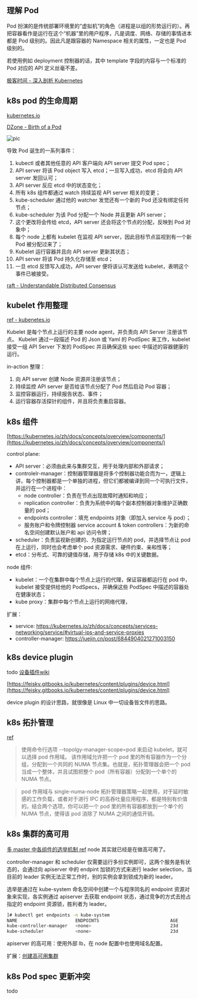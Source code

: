 ## 理解 Pod
Pod 扮演的是传统部署环境里的“虚拟机”的角色（进程是以组的形势运行的）。再把容器看作是运行在这个“机器”里的用户程序，凡是调度、网络、存储的事情进本都是 Pod 级别的。因此凡是跟容器的 Namespace 相关的属性，一定也是 Pod 级别的。

若使用例如 deployment 控制器的话，其中 template 字段的内容与一个标准的 Pod 对应的 API 定义丝毫不差。

[极客时间 - 深入剖析 Kubernetes](https://time.geekbang.org/column/article/40583)

## k8s pod 的生命周期
[kubernetes.io](https://kubernetes.io/zh/docs/concepts/workloads/pods/pod-lifecycle/)

[DZone - Birth of a Pod](https://dzone.com/articles/kubernetes-lifecycle-of-a-pod)

![pic](https://cdn-images-1.medium.com/max/1500/1*WDJmiyarVfcsDp6X1-lLFQ.png)

导致 Pod 诞生的一系列事件：

1. kubectl 或者其他任意的 API 客户端向 API server 提交 Pod spec；
2. API server 将该 Pod object 写入 etcd；一旦写入成功，etcd 将会向 API server 发回认可；
3. API server 反应 etcd 中的状态变化；
4. 所有 k8s 组件都通过 watch 持续监视 API server 相关的变更；
5. kube-scheduler 通过他的 watcher 发觉还有一个新的 Pod 还没有绑定任何节点；
6. kube-scheduler 为该 Pod 分配一个 Node 并且更新 API server；
7. 这个更改将会传给 etcd，API server 还会将这个节点的分配，反映到 Pod 对象中；
8. 每个 node 上都有 kubelet 在监视 API server，因此目标节点监视到有一个新 Pod 被分配过来了；
9. Kubelet 运行容器并且向 API server 更新其状态；
10. API server 将该 Pod 持久化存储至 etcd；
11. 一旦 etcd 反馈写入成功，API server 便将该认可发送给 kubelet，表明这个事件已被接受。

[raft - Understandable Distributed Consensus](http://thesecretlivesofdata.com/)


## kubelet 作用整理
[ref - kubenetes.io](https://kubernetes.io/zh/docs/reference/command-line-tools-reference/kubelet/)

Kubelet 是每个节点上运行的主要 node agent，并负责向 API Server 注册该节点。
Kubelet 通过一段描述 Pod 的 Json 或 Yaml 的 PodSpec 来工作，kubelet 接受一组 API Server 下发的 PodSpec 并且确保这些 spec 中描述的容器健康的运行。

in-action 整理：
1. 向 API server 创建 Node 资源并注册该节点；
2. 持续监控 API server 是否给该节点分配了 Pod 然后启动 Pod 容器；
3. 监控容器运行，持续报告状态、事件；
4. 运行容器存活探针的组件，并且将负责重启容器。


## k8s 组件
[https://kubernetes.io/zh/docs/concepts/overview/components/](https://kubernetes.io/zh/docs/concepts/overview/components/)

control plane:
- API server：必须由此来与集群交互，用于处理内部和外部请求；
- controlelr-manager：控制器管理器是将多个控制器功能合而为一，逻辑上讲，每个控制器都是一个单独的进程，但它们都被编译到同一个可执行文件，并运行在一个进程中：
  - node controller：负责在节点出现故障时通知和响应；
  - replication controller：负责为系统中的每个副本控制器对象维护正确数量的 pod；
  - endpoints controller：填充 endpoints 对象（即加入 service 与 pod）；
  - 服务账户和令牌控制器 service account & token controllers：为新的命名空间创建默认账户和 api 访问令牌；
- scheduler：负责监视新创建的、为指定运行节点的 pod，并选择节点让 pod 在上运行，同时也会考虑单个 pod 资源需求、硬件约束、亲和性等；
- etcd：分布式、可靠的键值存储，用于存储 k8s 中的关键数据。

node 组件:
- kubelet：一个在集群中每个节点上运行的代理，保证容器都运行在 pod 中，kubelet 接受提供给他的 PodSpecs，并确保这些 PodSpec 中描述的容器处在健康状态；
- kube proxy：集群中每个节点上运行的网络代理，


扩展：
- service: https://kubernetes.io/zh/docs/concepts/services-networking/service/#virtual-ips-and-service-proxies
- controller-manager: https://juejin.cn/post/6844904021271003150



## k8s device plugin
todo
[设备插件wiki](https://kubernetes.io/zh/docs/concepts/extend-kubernetes/compute-storage-net/device-plugins/)

[https://feisky.gitbooks.io/kubernetes/content/plugins/device.html](https://feisky.gitbooks.io/kubernetes/content/plugins/device.html)



device plugin 的设计思路，就很像是 Linux 中一切设备皆文件的思路。

## k8s 拓扑管理
[ref](https://kubernetes.io/zh/docs/tasks/administer-cluster/topology-manager/)
> 使用命令行选项 --topolgy-manager-scope=pod 来启动 kubelet，就可以选择 pod 作用域。
该作用域允许把一个 pod 里的所有容器作为一个分组，分配到一个共同的 NUMA 节点集。也就是，拓扑管理器会把一个 pod 当成一个整体，并且试图把整个 pod（所有容器）分配到一个单个的 NUMA 节点。

> pod 作用域与 single-numa-node 拓扑管理器策略一起使用，对于延时敏感的工作负载，或者对于进行 IPC 的高吞吐量应用程序，都是特别有价值的。结合两个选项，你可以把一个 pod 里的所有容器都放到一个单个的 NUMA 节点，使得该 pod 消除了 NUMA 之间的通信开销。

## k8s 集群的高可用
[多 master 中各组件的选举机制 ref](https://cloud.tencent.com/developer/article/1450346)
node 其实就已经是在做高可用了。

controller-manager 和 scheduler 仅需要运行多份实例即可，这两个服务是有状态的，会通过向 apiserver 中的 endpint 加锁的方式来进行 leader selection，当目前的 leader 实例无法正常工作时，别的实例会拿到锁成为新的 leader。

选举是通过在 kube-system 命名空间中创建一个与程序同名的 endpoint 资源对象来实现，各实例通过 apiserver 去获取 endpoint 状态，通过竞争的方式去抢占指定的 endpoint 资源锁，胜利者为 leader。

```bash
]# kubectl get endpoints -n kube-system  
NAME                      ENDPOINTS                           AGE
kube-controller-manager   <none>                              23d
kube-scheduler            <none>                              23d
```

apiserver 的高可用：使用外部 lb，在 node 配置中也使用域名配置。


扩展：[创建高可用集群](https://kubernetes.io/zh/docs/setup/production-environment/tools/kubeadm/high-availability/)


## k8s Pod spec 更新冲突
todo















